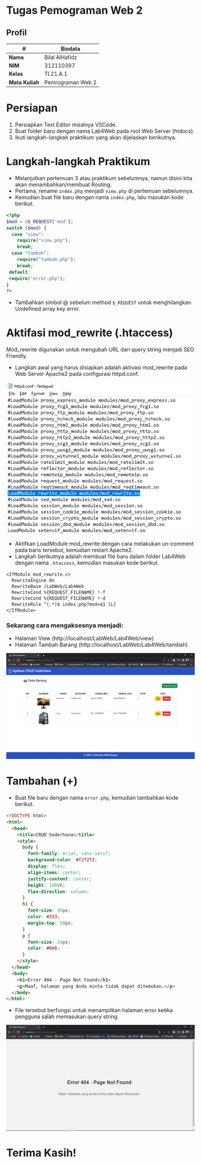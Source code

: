 # Tugas Pemograman Web 2
## Profil
| #               | Biodata           |
| --------------- | ----------------- |
| **Nama**        | Bilal AlHafidz    |
| **NIM**         | 312110397         |
| **Kelas**       | TI.21.A.1         |
| **Mata Kuliah** | Pemrograman Web 2 |

# Persiapan 
1. Persiapkan Text Editor misalnya VSCode.
2. Buat folder baru dengan nama Lab4Web pada root Web Server (htdocs).
3. Ikuti langkah-langkah praktikum yang akan dijelaskan berikutnya.

# Langkah-langkah Praktikum 
- Melanjutkan pertemuan 3 atau praktikum sebelumnya, namun disini kita akan menambahkan/membuat Routing.
- Pertama, rename `index.php` menjadi `view.php` di pertemuan sebelumnya.
- Kemudian buat file baru dengan nama `index.php`, lalu masukan kode berikut.

```php
<?php
$mod = @$_REQUEST['mod'];
switch ($mod) {
  case "view":
    require("view.php");
    break;
  case "tambah":
    require("tambah.php");
    break;
 default:
 require("error.php");
}
?>
```

- Tambahkan simbol @ sebelum method `$_REQUEST` untuk menghilangkan Undefined array key error.

# Aktifasi mod_rewrite (.htaccess)
<p>Mod_rewrite digunakan untuk mengubah URL dari query string menjadi SEO Friendly.</p>

- Langkah awal yang harus disiapkan adalah aktivasi mod_rewrite pada Web Server Apache2 pada configurasi httpd.conf.

![Aktifasi](img/mod_rewrite.png)

- Aktifkan LoadModule mod_rewrite dengan cara melakukan un-comment pada baris tersebut, kemudian restart Apache2.
- Langkah berikutnya adalah membuat file baru dalam folder Lab4Web dengan nama `.htaccess`, kemudian masukan kode berikut.

```.htaccess
<IfModule mod_rewrite.c>
  RewriteEngine On
  RewriteBase /LabWeb/Lab4Web
  RewriteCond %{REQUEST_FILENAME} !-f
  RewriteCond %{REQUEST_FILENAME} !-d
  RewriteRule ^(.*)$ index.php?mod=$1 [L]
</IfModule>
```

### Sekarang cara mengaksesnya menjadi:
- Halaman View (http://localhost/LabWeb/Lab4Web/view)
- Halaman Tambah Barang (http://localhost/LabWeb/Lab4Web/tambah)

![View](img/view.png)

# Tambahan (+)
- Buat file baru dengan nama `error.php`, kemudian tambahkan kode berikut.

```html
<!DOCTYPE html>
<html>
  <head>
    <title>CRUD Sederhana</title>
    <style>
      body {
        font-family: Arial, sans-serif;
        background-color: #f2f2f2;
        display: flex;
        align-items: center;
        justify-content: center;
        height: 100vh;
        flex-direction: column;
      }
      h1 {
        font-size: 36px;
        color: #333;
        margin-top: 50px;
      }
      p {
        font-size: 24px;
        color: #666;
      }
    </style>
  </head>
  <body>
    <h1>Error 404 - Page Not Found</h1>
    <p>Maaf, halaman yang Anda minta tidak dapat ditemukan.</p>
  </body>
</html>
```

- File tersebut berfungsi untuk menampilkan halaman error ketika pengguna salah memasukan query string.

![Error](img/error.png)

# Terima Kasih!
